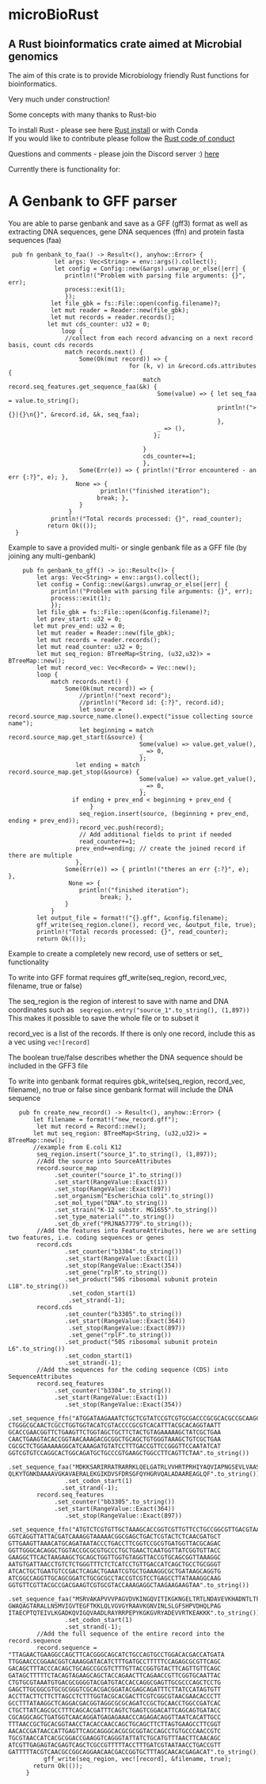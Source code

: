 # microBioRust
## A Rust bioinformatics crate aimed at Microbial genomics<br>
The aim of this crate is to provide Microbiology friendly Rust functions for bioinformatics.<br>

Very much under construction!<br>

Some concepts with many thanks to Rust-bio<br>

To install Rust - please see here [Rust install](https://www.rust-lang.org/tools/install) or with Conda<br>
If you would like to contribute please follow the [Rust code of conduct](https://www.rust-lang.org/policies/code-of-conduct)

Questions and comments - please join the Discord server :) [here](https://discord.gg/xP2ngwTttz)

Currently there is functionality for:<br>

 # A Genbank to GFF parser



 You are able to parse genbank and save as a GFF (gff3) format as well as extracting DNA sequences, gene DNA sequences (ffn) and protein fasta sequences (faa)


```
 pub fn genbank_to_faa() -> Result<(), anyhow::Error> {
             let args: Vec<String> = env::args().collect();
             let config = Config::new(&args).unwrap_or_else(|err| {
                println!("Problem with parsing file arguments: {}", err);
                process::exit(1);
                });
            let file_gbk = fs::File::open(config.filename)?;
            let mut reader = Reader::new(file_gbk);
            let mut records = reader.records();
           let mut cds_counter: u32 = 0;
               loop {
                //collect from each record advancing on a next record basis, count cds records
                match records.next() {       
                    Some(Ok(mut record)) => {
                                  for (k, v) in &record.cds.attributes {
                                      match record.seq_features.get_sequence_faa(&k) {
                                          Some(value) => { let seq_faa = value.to_string();
                                                           println!(">{}|{}\n{}", &record.id, &k, seq_faa);
                                                           },
                                          _ => (),
                                         };
                    
                                      }
                                      cds_counter+=1;
                                      },
                    Some(Err(e)) => { println!("Error encountered - an err {:?}", e); },
                   None => {
                          println!("finished iteration");
                         break; },
                    }
                 }
            println!("Total records processed: {}", read_counter);
           return Ok(());
  }
```

  Example to save a provided multi- or single genbank file as a GFF file (by joining any multi-genbank)


```
    pub fn genbank_to_gff() -> io::Result<()> {
        let args: Vec<String> = env::args().collect();
        let config = Config::new(&args).unwrap_or_else(|err| {
            println!("Problem with parsing file arguments: {}", err);
            process::exit(1);
            });
        let file_gbk = fs::File::open(&config.filename)?;
        let prev_start: u32 = 0;
       let mut prev_end: u32 = 0;
        let mut reader = Reader::new(file_gbk);
        let mut records = reader.records();
        let mut read_counter: u32 = 0;
        let mut seq_region: BTreeMap<String, (u32,u32)> = BTreeMap::new();
        let mut record_vec: Vec<Record> = Vec::new();
        loop {  
            match records.next() {   
                Some(Ok(mut record)) => {
                    //println!("next record");
                    //println!("Record id: {:?}", record.id);
                    let source = record.source_map.source_name.clone().expect("issue collecting source name");
                    let beginning = match record.source_map.get_start(&source) {
                                     Some(value) => value.get_value(),
                                     _ => 0,
                                     };
                   let ending = match record.source_map.get_stop(&source) {
                                     Some(value) => value.get_value(),
                                     _ => 0,
                                     };
                  if ending + prev_end < beginning + prev_end {
                       }
                    seq_region.insert(source, (beginning + prev_end, ending + prev_end));
                    record_vec.push(record);
                    // Add additional fields to print if needed
                    read_counter+=1;
                   prev_end+=ending; // create the joined record if there are multiple
                   },
                Some(Err(e)) => { println!("theres an err {:?}", e); },
                 None => {
                    println!("finished iteration");
                          break; },
                }
            }
        let output_file = format!("{}.gff", &config.filename);
        gff_write(seq_region.clone(), record_vec, &output_file, true);
        println!("Total records processed: {}", read_counter);
        return Ok(());
```
 Example to create a completely new record, use of setters or set_ functionality

 To write into GFF format requires gff_write(seq_region, record_vec, filename, true or false)

 The seq_region is the region of interest to save with name and DNA coordinates such as ``` seqregion.entry("source_1".to_string(), (1,897))```
 This makes it possible to save the whole file or to subset it 

 record_vec is a list of the records.  If there is only one record, include this as a vec using ``` vec![record] ```

 The boolean true/false describes whether the DNA sequence should be included in the GFF3 file

 To write into genbank format requires gbk_write(seq_region, record_vec, filename), no true or false since genbank format will include the DNA sequence

 ```
    pub fn create_new_record() -> Result<(), anyhow::Error> {
        let filename = format!("new_record.gff");
         let mut record = Record::new();
        let mut seq_region: BTreeMap<String, (u32,u32)> = BTreeMap::new();
        //example from E.coli K12
         seq_region.insert("source_1".to_string(), (1,897));
         //Add the source into SourceAttributes
         record.source_map
              .set_counter("source_1".to_string())
              .set_start(RangeValue::Exact(1))
              .set_stop(RangeValue::Exact(897))
              .set_organism("Escherichia coli".to_string())
              .set_mol_type("DNA".to_string())
              .set_strain("K-12 substr. MG1655".to_string())
              .set_type_material("".to_string())
              .set_db_xref("PRJNA57779".to_string());
         //Add the features into FeatureAttributes, here we are setting two features, i.e. coding sequences or genes
         record.cds
                 .set_counter("b3304".to_string())
                 .set_start(RangeValue::Exact(1))
                 .set_stop(RangeValue::Exact(354))
                 .set_gene("rplR".to_string())
                 .set_product("50S ribosomal subunit protein L18".to_string())
                  .set_codon_start(1)
                  .set_strand(-1);
         record.cds
                 .set_counter("b3305".to_string())
                 .set_start(RangeValue::Exact(364))
                  .set_stop(RangeValue::Exact(897))
                  .set_gene("rplF".to_string())
                 .set_product("50S ribosomal subunit protein L6".to_string())
                 .set_codon_start(1)
                 .set_strand(-1);
         //Add the sequences for the coding sequence (CDS) into SequenceAttributes
         record.seq_features
              .set_counter("b3304".to_string())
              .set_start(RangeValue::Exact(1))
                 .set_stop(RangeValue::Exact(354))
                 .set_sequence_ffn("ATGGATAAGAAATCTGCTCGTATCCGTCGTGCGACCCGCGCACGCCGCAAGCTCCAGGAG
CTGGGCGCAACTCGCCTGGTGGTACATCGTACCCCGCGTCACATTTACGCACAGGTAATT
GCACCGAACGGTTCTGAAGTTCTGGTAGCTGCTTCTACTGTAGAAAAAGCTATCGCTGAA
CAACTGAAGTACACCGGTAACAAAGACGCGGCTGCAGCTGTGGGTAAAGCTGTCGCTGAA
CGCGCTCTGGAAAAAGGCATCAAAGATGTATCCTTTGACCGTTCCGGGTTCCAATATCAT
GGTCGTGTCCAGGCACTGGCAGATGCTGCCCGTGAAGCTGGCCTTCAGTTCTAA".to_string())
                 .set_sequence_faa("MDKKSARIRRATRARRKLQELGATRLVVHRTPRHIYAQVIAPNGSEVLVAASTVEKAIAE
QLKYTGNKDAAAAVGKAVAERALEKGIKDVSFDRSGFQYHGRVQALADAAREAGLQF".to_string())
                 .set_codon_start(1)
                .set_strand(-1);
         record.seq_features
              .set_counter("bb3305".to_string())
              .set_start(RangeValue::Exact(364))
                 .set_stop(RangeValue::Exact(897))
                 .set_sequence_ffn("ATGTCTCGTGTTGCTAAAGCACCGGTCGTTGTTCCTGCCGGCGTTGACGTAAAAATCAAC
GGTCAGGTTATTACGATCAAAGGTAAAAACGGCGAGCTGACTCGTACTCTCAACGATGCT
GTTGAAGTTAAACATGCAGATAATACCCTGACCTTCGGTCCGCGTGATGGTTACGCAGAC
GGTTGGGCACAGGCTGGTACCGCGCGTGCCCTGCTGAACTCAATGGTTATCGGTGTTACC
GAAGGCTTCACTAAGAAGCTGCAGCTGGTTGGTGTAGGTTACCGTGCAGCGGTTAAAGGC
AATGTGATTAACCTGTCTCTGGGTTTCTCTCATCCTGTTGACCATCAGCTGCCTGCGGGT
ATCACTGCTGAATGTCCGACTCAGACTGAAATCGTGCTGAAAGGCGCTGATAAGCAGGTG
ATCGGCCAGGTTGCAGCGGATCTGCGCGCCTACCGTCGTCCTGAGCCTTATAAAGGCAAG
GGTGTTCGTTACGCCGACGAAGTCGTGCGTACCAAAGAGGCTAAGAAGAAGTAA".to_string())
                 .set_sequence_faa("MSRVAKAPVVVPAGVDVKINGQVITIKGKNGELTRTLNDAVEVKHADNTLTFGPRDGYAD
GWAQAGTARALLNSMVIGVTEGFTKKLQLVGVGYRAAVKGNVINLSLGFSHPVDHQLPAG
ITAECPTQTEIVLKGADKQVIGQVAADLRAYRRPEPYKGKGVRYADEVVRTKEAKKK".to_string())
                 .set_codon_start(1)
                 .set_strand(-1);
         //Add the full sequence of the entire record into the record.sequence
         record.sequence = "TTAGAACTGAAGGCCAGCTTCACGGGCAGCATCTGCCAGTGCCTGGACACGACCATGATA
TTGGAACCCGGAACGGTCAAAGGATACATCTTTGATGCCTTTTTCCAGAGCGCGTTCAGC
GACAGCTTTACCCACAGCTGCAGCCGCGTCTTTGTTACCGGTGTACTTCAGTTGTTCAGC
GATAGCTTTTTCTACAGTAGAAGCAGCTACCAGAACTTCAGAACCGTTCGGTGCAATTAC
CTGTGCGTAAATGTGACGCGGGGTACGATGTACCACCAGGCGAGTTGCGCCCAGCTCCTG
GAGCTTGCGGCGTGCGCGGGTCGCACGACGGATACGAGCAGATTTCTTATCCATAGTGTT
ACCTTACTTCTTCTTAGCCTCTTTGGTACGCACGACTTCGTCGGCGTAACGAACACCCTT
GCCTTTATAAGGCTCAGGACGACGGTAGGCGCGCAGATCCGCTGCAACCTGGCCGATCAC
CTGCTTATCAGCGCCTTTCAGCACGATTTCAGTCTGAGTCGGACATTCAGCAGTGATACC
CGCAGGCAGCTGATGGTCAACAGGATGAGAGAAACCCAGAGACAGGTTAATCACATTGCC
TTTAACCGCTGCACGGTAACCTACACCAACCAGCTGCAGCTTCTTAGTGAAGCCTTCGGT
AACACCGATAACCATTGAGTTCAGCAGGGCACGCGCGGTACCAGCCTGTGCCCAACCGTC
TGCGTAACCATCACGCGGACCGAAGGTCAGGGTATTATCTGCATGTTTAACTTCAACAGC
ATCGTTGAGAGTACGAGTCAGCTCGCCGTTTTTACCTTTGATCGTAATAACCTGACCGTT
GATTTTTACGTCAACGCCGGCAGGAACAACGACCGGTGCTTTAGCAACACGAGACAT".to_string();
           gff_write(seq_region, vec![record], &filename, true);
        return Ok(());
      }
```

